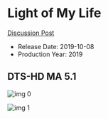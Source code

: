 # Light of My Life

[Discussion Post](https://www.avsforum.com/threads/bass-eq-for-filtered-movies.2995212/post-58759844)

* Release Date: 2019-10-08
* Production Year: 2019

## DTS-HD MA 5.1

![img 0](https://i.imgur.com/tAnMjiB.jpg)

![img 1](https://i.imgur.com/UtytoH3.png)

